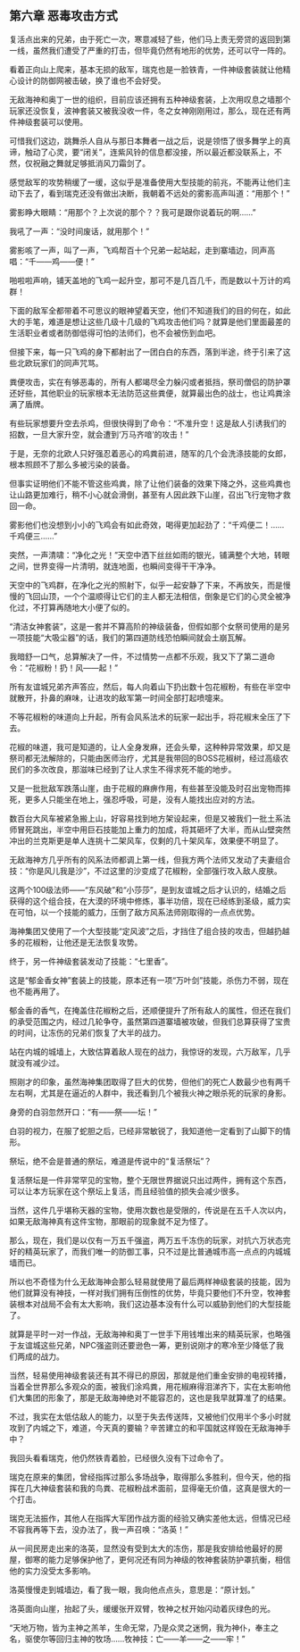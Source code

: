 ## 第六章 恶毒攻击方式

复活点出来的兄弟，由于死亡一次，寒意减轻了些，他们马上责无旁贷的返回到第一线，虽然我们遭受了严重的打击，但毕竟仍然有地形的优势，还可以守一阵的。

看着正向山上爬来，基本无损的敌军，瑞克也是一脸铁青，一件神级套装就让他精心设计的防御网被击破，换了谁也不会好受。

无敌海神和奥丁一世的组织，目前应该还拥有五种神级套装，上次用叹息之墙那个玩家还没恢复，波神套装又被我没收一件，冬之女神刚刚用过，那么，现在还有两件神级套装可以使用。

可惜我们这边，跳舞杀人自从与那日本舞者一战之后，说是领悟了很多舞学上的真谛，触动了心灵，要“闭关”，连紫风铃的信息都没接，所以最近都没联系上，不然，仅祝融之舞就足够抵消风刀霜剑了。

感觉敌军的攻势稍缓了一缓，这似乎是准备使用大型技能的前兆，不能再让他们主动下去了，看到瑞克还没有做出决断，我朝着不远处的雾影高声叫道：“用那个！”

雾影睁大眼睛：“用那个？上次说的那个？？我可是跟你说着玩的啊……”

我吼了一声：“没时间废话，就用那个！”

雾影咳了一声，叫了一声，飞鸡帮百十个兄弟一起站起，走到寨墙边，同声高唱：“千——鸡——便！”

啪啦啦声响，铺天盖地的飞鸡一起升空，那可不是几百几千，而是数以十万计的鸡群！

下面的敌军全都带着不可思议的眼神望着天空，他们不知道我们的目的何在，如此大的手笔，难道是想让这些几级十几级的飞鸡攻击他们吗？就算是他们里面最差的生活职业者或者防御低得可怕的法师们，也不会被伤到血吧。

但接下来，每一只飞鸡的身下都射出了一团白白的东西，落到半途，终于引来了这些北欧玩家们的同声咒骂。

粪便攻击，实在有够恶毒的，所有人都竭尽全力躲闪或者抵挡，祭司僧侣的防护罩还好些，其他职业的玩家根本无法防范这些粪便，就算最出色的战士，也让鸡粪涂满了盾牌。

有些玩家想要升空去杀鸡，但很快得到了命令：“不准升空！这是敌人引诱我们的招数，一旦大家升空，就会遭到‘万马齐喑’的攻击！”

于是，无奈的北欧人只好强忍着恶心的鸡粪前进，随军的几个会洗涤技能的女郎，根本照顾不了那么多被污染的装备。

但事实证明他们不能不管这些鸡粪，除了让他们装备的效果下降之外，这些鸡粪也让山路更加难行，稍不小心就会滑倒，甚至有人因此跌下山崖，召出飞行宠物才救回一命。

雾影他们也没想到小小的飞鸡会有如此奇效，喝得更加起劲了：“千鸡便二！……千鸡便三……”

突然，一声清啸：“净化之光！”天空中洒下丝丝如雨的银光，铺满整个大地，转眼之间，世界变得一片清明，就连地面，也瞬间变得干干净净。

天空中的飞鸡群，在净化之光的照射下，似乎一起安静了下来，不再放矢，而是慢慢的飞回山顶，一个个温顺得让它们的主人都无法相信，倒象是它们的心灵全被净化过，不打算再随地大小便了似的。

“清洁女神套装”，这是一套并不算高阶的神级装备，但假如那个女祭司使用的是另一项技能“大吸尘器”的话，我们的第四道防线恐怕瞬间就会土崩瓦解。

我暗舒一口气，总算解决了一件，不过情势一点都不乐观，我又下了第二道命令：“花椒粉！扔！风——起！”

所有友谊城兄弟齐声答应，然后，每人向着山下扔出数十包花椒粉，有些在半空中就散开，扑鼻的麻味，让进攻的敌军第一时间全部打起喷嚏来。

不等花椒粉的味道向上升起，所有会风系法术的玩家一起出手，将花椒末全压了下去。

花椒的味道，我可是知道的，让人全身发麻，还会头晕，这种种异常效果，却又是祭司都无法解除的，只能由医师治疗，尤其是我带回的BOSS花椒树，经过高级农民们的多次改良，那滋味已经到了让人求生不得求死不能的地步。

又是一批批敌军跌落山崖，由于花椒的麻痹作用，有些甚至没能及时召出宠物而摔死，更多人只能坐在地上，强忍呼吸，可是，没有人能找出应对的方法。

数百台大风车被紧急搬上山，好容易找到地方架设起来，但是又被我们一批土系法师冒死跳出，半空中用巨石技能加上重力的加成，将其砸坏了大半，而从山壁突然冲出的兰克斯更是单人连挑十二架风车，仅剩的几十架风车，效果便不明显了。

无敌海神方几乎所有的风系法师都调上第一线，但我方两个法师又发动了夫妻组合技：“你是风儿我是沙”，不过这里的沙变成了花椒粉，全部强行攻入敌人皮肤。

这两个100级法师——“东风破”和“小莎莎”，是到友谊城之后才认识的，结婚之后获得的这个组合技，在大漠的环境中修炼，事半功倍，现在已经练到圣级，威力实在可怕，以一个技能的威力，压倒了敌方风系法师刚取得的一点点优势。

海神集团又使用了一个大型技能“定风波”之后，才挡住了组合技的攻击，但越扔越多的花椒粉，让他还是无法恢复攻势。

终于，另一件神级套装发动了技能：“七里香”。

这是“郁金香女神”套装上的技能，原本还有一项“万叶剑”技能，杀伤力不弱，现在也不能再用了。

郁金香的香气，在掩盖住花椒粉之后，还顺便提升了所有敌人的属性，但还在我们的承受范围之内，经过几轮争夺，虽然第四道寨墙被攻破，但我们总算获得了宝贵的时间，让冻伤的兄弟们恢复了大半的战力。

站在内城的城墙上，大致估算着敌人现在的战力，我惊讶的发现，六万敌军，几乎就没有减少过。

照刚才的印象，虽然海神集团取得了巨大的优势，但他们的死亡人数最少也有两千左右啊，尤其是在逼近的人群中，我还看到几个被我火神之眼杀死的玩家的身影。

身旁的白羽忽然开口：“有——祭——坛！”

白羽的视力，在服了蛇胆之后，已经非常敏锐了，我知道他一定看到了山脚下的情形。

祭坛，绝不会是普通的祭坛，难道是传说中的“复活祭坛”？

复活祭坛是一件非常罕见的宝物，整个无限世界据说只出过两件，拥有这个东西，可以让本方玩家在这个祭坛上复活，而且经验值的损失会减少很多。

当然，这件几乎堪称天器的宝物，使用次数也是受限的，传说是在五千人次以内，如果无敌海神真有这件宝物，那眼前的现象就不足为怪了。

那么，现在，我们是以仅有一万五千强盗，两万五千冻伤的玩家，对抗六万状态完好的精英玩家了，而我们唯一的防御工事，只不过是比普通城市高一点点的内城城墙而已。

所以也不奇怪为什么无敌海神会那么轻易就使用了最后两样神级套装的技能，因为他们就算没有神技，一样对我们拥有压倒性的优势，毕竟只要他们不升空，牧神套装根本对战局不会有太大影响，我们这边基本没有什么可以威胁到他们的大型技能了。

就算是平时一对一作战，无敌海神和奥丁一世手下用钱堆出来的精英玩家，也略强于友谊城这些兄弟，NPC强盗则还要逊色一筹，更别说刚才的寒冷至少降低了我们两成的战力。

当然，轻易使用神级套装还有其不得已的原因，那就是他们重金安排的电视转播，当着全世界那么多观众的面，被我们涂鸡粪，用花椒麻得泪涕齐下，实在太影响他们大集团的形象了，那是无敌海神绝对不能容忍的，这也是我早就算准了的结果。

不过，我实在太低估敌人的能力，以至于失去传送阵，又被他们仅用半个多小时就攻到了内城之下，难道，今天真的要输？辛苦建立的和平国就这样毁在无敌海神手中？

我回头看看瑞克，他仍然铁青着脸，已经很久没有下过命令了。

瑞克在原来的集团，曾经指挥过那么多场战争，取得那么多胜利，但今天，他的指挥在几大神级套装和我的鸟粪、花椒粉战术面前，显得毫无价值，这真是很大的一个打击。

瑞克无法振作，其他人在指挥大军团作战方面的经验又确实差他太远，但情况已经不容我再等下去，没办法了，我一声召唤：“洛英！”

从一间民房走出来的洛英，显然没有受到太大的冻伤，那是我安排给他最好的房屋，御寒的能力足够保护他了，更何况还有同为神级的牧神套装防护罩抗衡，相信他的实力没受太多影响。

洛英慢慢走到城墙边，看了我一眼，我向他点点头，意思是：“原计划。”

洛英面向山崖，抬起了头，缓缓张开双臂，牧神之杖开始闪动着灰绿色的光。

“天地万物，皆为主神之羔羊，生命无常，乃是众灵之迷惘，我为神仆，奉主之名，驱使尔等回归主神的牧场……牧神技：亡——羊——之——牢！”

